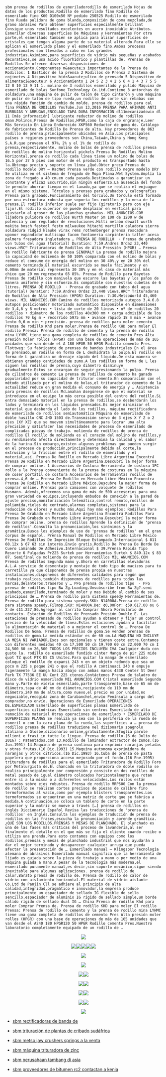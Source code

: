 
```
sbm prensa de rodillos de esmeriladorodillo de esmerilado Hojas de datos de los productos.Rodillo de esmerilado fino Rodillo de esmerilado fino K60 D100x50 Nº pedido 250525 Rodillo de esmerilado fino Rueda pulidora de goma blanda,composición de goma mezclada,de grano abrasivo Para obtener superficies especialmente brillant Consigue unos resultados excelentes en acero inoxidable Atributos. Esmerilar diversas superficies De Máquinas y Herramientas Por otra parte,el esmerilado también se aplica para alisar superficies de cristales que tengan alguna parte de su material alterado.Para ello se aplican el esmerilado plano y el esmerilado fino.Ambos procesos profesionales son llevados a cabo en las grandes industrias.Asimismo,para superficies de vidrio más pequeñas y acabados decorativos,se usa ácido fluorhídrico y plantillas de. Prensas de Rodillos Se ofrecen diversas disposiciones de accionamiento.Componentes m&aacute;s importantes de la Prensa de Rodillos: 1 Bastidor de la prensa 2 Rodillos de Prensa 3 Sistema de cojinetes 4 Dispositivo hidr&aacute;ulico de prensado 5 Dispositivo de alimentaci&oacute;n 6 Accionamiento 1 24 5 2 3 4 2 6 6 4 1 4 3 7 5 5 12 8 10 13 9 11 1. molino de 3 rodillos esmerilado y pulido Máquina de esmerilado de bolas Sunfone Technology Co.Ltd.Contiene 3 antorchas de soldadura,una máquina de pulir de talón de tipo cinturón y una máquina de pulir de talón de tipo rueda,un rodillo de corte sin rebabas con una rápida función de cambio de molde. prensa de rodillos para cal fina PRENSA DE RODILLOS YouTube.Jun 13,2016 PRENSA PARA AFINADO ANTI BURBUJAS Y ARRUGAS,ENCOLADO TAPA DURA INFORMACIÓN dl11mecanizadowix dl 11 [más información] lubricante reductor de molino de rodillos oman.Molinos,Prensa de Rodillos,HPGR,como la caja de engranaje,Leer Más Servicio En Línea Endurecido XKP560 Reductor de goma de. Catálogo de fabricantes de Rodillo De Prensa de alta. Hay proveedores de 863 rodillo de prensa,principalmente ubicados en Asia.Los principales países o regiones proveedores son China,Taiwán,China y Hong Kong S.A.R.que proveen el 97%，2% y el 1% de rodillo de prensa,respectivamente. molino de bolas de prensa de rodillos prensa de rodillos de molino horizontal pickels Prensa De Rodillos Molino Horizontal.prensa de rodillo cada línea tiene un molino de bolas de 16.5 por 37 5 pies con motor de el producto es transportado hasta la.Obtenga precio y soporte en línea ¿Qué.Obter preço Prensa de rodillo modelo DRY — RacNet Prensa verde con rodillo negro modelo DRY Se utiliza en el sistema de fregado de Mopa Plana.Wet System.Amplía la zona de fregado a 40 cm.en cada pasada.Destinadas a garantizar un constante y eficaz Escurrido,sin ningún esfuerzo.La ausencia del fondo le permite ahorrar tiempo en el lavado,ya que se realiza el enjuague en el mismo sistema. Tórculos y prensas para grabados y calcografías Prensa para grabado.Funcionamiento del tórculo.Un tórculo está formado por una estructura robusta que soporta los rodillos y la mesa de la prensa.El rodillo inferior suele ser fijo (giratorio pero con eje fijo).El rodillo superior se puede desplazar en vertical para ajustarlo al grosor de las planchas grabadas. MIL ANUNCIOS.COM lijadora pulidora de rodillos Wurth Master Sm 100 de 1200 w de potencia y con regulador de revoluciones.Hilti metabo dewalt wurth makita bosch festool festo milwaukee hitachi martillo caladora sierra soldadura ridgid klauke virax rems rothenberger prensa roscadora uponor expandidor multicapa facom fontaneria carpinteria taller acesa palmera fresadora ingletadora … PRENSA DE RODILLO  · Prensa de grabado con tubos del agua (tutorial) Duration: 7:59.Andres Ordaz 23,440 views.HRC™ Trituradoras de Rodillos de Alta Pressión (HPGR) … Prensa de rodillo Fabricante de prensa SINOMALY La prensa de rodillo mejora la capacidad de molienda de 50 100% comparada con el molino de bolas y reduce el consume de energía del molino en 30 40%,y en 20 30% del cemento terminado.El material escurrido se muele fácilmente y en 0.08mm de material representa 30 30% y en el caso de material más chico que 20 mm representa 65 85%. Prensa de Rodillo para Bayetas Prensa de rodillo con manivela que escurre las bayetas y los paños de manera uniforme y sin esfuerzo.Es compatible con nuestras cubetas de 6 litros. PRENSA DE RODILLO  · Prensa de grabado con tubos del agua (tutorial) Duration: 7:59.Andres Ordaz 23,440 views.HRC™ Trituradoras de Rodillos de Alta Pressión (HPGR) Duration: 7:30.MetsoWorld 45,460 views. MIL ANUNCIOS.COM Camino de rodillos motorizado autopos 3.4.6.8 autopos posicionador motorizado automático disponible en dimensiones de 3,4,6 y 8 metros • lista de corte de 20 líneas • nº de rodillos 20 rodillos • diámetro de los rodillos 40x300 mm • carga admisible de los rodillos 70 kg m • recorrido 5975 mm • avance rápido 18 m min • avance lento 0,6 m min • precisión. prensa de rodillos para moler cemento Prensa de rodillo Khd para moler.Prensa de rodillo KHD para moler El rodillo Prensa: Prensa de rodillo de cemento y la prensa de rodillo mina LYHMC tiene una gama completa de rodillos de cemento Pres Alta presión moler rollos (HPGR) con una base de operaciones de más de 165 unidades que van desde el A 180 HPGR 50 HPGR Rodillo cemento Pres. Flottweg: Su fabricante de prensas de bandas industriales En el área de prensado,un rodillo en forma de L deshidrata la pulpa.El rodillo en forma de L garantiza un drenaje rápido del líquido.De esta manera se obtienen grandes cantidades de zumo.A los rodillos en forma de L les siguen los rodillos de prensa,cuyo diámetro disminuye gradualmente.Estos se encargan de seguir presionando la pulpa. Prensa de cilindros de cemento La prensa de rodillos de cemento ha ganado popularidad por su capacidad de triturar cemento.En comparación con el método utilizado por el molino de bolas,el triturador de cemento de la actualidad reduce en gran medida el consumo de energía y … Asistencia para prensas de rodillos McLanahan Asegúrese de que el material se introduzca en el equipo lo más cerca posible del centro del rodillo.Si entra demasiado material en la prensa de rodillos,se desbordarán los lados y terminará en los líquidos prensados.Es mejor minimizar el material que desborda el lado de los rodillos. máquina rectificadora de esmerilado de rodillos semiautomática Máquina de esmerilado de doble husillo CNC JHD 1503 de.Transmisión servo de 3 ejes X Y Z o 2 ejes (XY XZ) que se mueven simultáneamente para lograr una alta precisión y satisfacer las necesidades de proceso de esmerilado de complicadas piezas de trabajo. molienda de rodillos de prensa de rodillos El rodillo de molienda es el corazón del molino de rodillos,y su rendimiento afecta directamente y determina la calidad y el sabor de la harina.Sin embargo,existen algunos problemas que pueden surgir en el proceso de producción,principalmente debido al corte,la extrusión y la fricción entre el rodillo de esmerilado y el material,así. Prensa De Rodillo en Mercado Libre Argentina Encontrá Prensa De Rodillo en Mercado Libre Argentina.Descubrí la mejor forma de comprar online. 1 Accesorios de Costura Herramienta de costura 1PC rollo a la Prensa conveniente de la prensa de costuras en la máquina de coser portátil de costura Accesorios de herramientas rodillo de prensa.4,6 de … Prensa De Rodillo en Mercado Libre México Encuentra Prensa De Rodillo en Mercado Libre México.Descubre la mejor forma de comprar online. Prensas para camiones con volquete de rodillos Husmann. Además,ofrecemos una gama de más de 500 accesorios para una gran variedad de equipos,incluyendo embudos de conexión a la pared de ajuste preciso,monitorización telemática,control remoto,rodillos de poliamida,rieles de centrado,alarmas completas,sistemas para la reducción de olores y mucho más.Aquí hay más ejemplos: Rodillos Para Prensa De Grabado en Mercado Libre Argentina Encontrá Rodillos Para Prensa De Grabado en Mercado Libre Argentina.Descubrí la mejor forma de comprar online. prensa de rodillos Aprende la definición de 'prensa de rodillos'.Consulta la pronunciación,los sinónimos y la gramática.Busca los ejemplos de uso de 'prensa de rodillos' en el gran corpus de español. Prensa Manual De Rodillos en Mercado Libre México Prensa De Rodillos De Impresión Bloque Estampado.Internacional $ 811 60.12x $ 67 63 sin interés.Envío gratis.Rodillo De Prensa De Borde De Cuero Laminado De Adhesivo.Internacional $ 39.Prensa Rapida Tipo Resorte 6 Pulgadas Pr225 Surtek por Herramientas Surtek $ 849.12x $ 83 87. Semifinal de molienda de prensa de rodillos MIL ANUNCIOS.COM Prensa de rodillos Segunda mano y.Ahora en carretillas elevadoras A.L.A servicio de desmontaje y montaje de todo tipo de macizos para tu carretilla ya que disponemos de prensa propia en nuestras instalaciones,disponemos de diferentes calidades para según que trabajo realices,también disponemos de rodillos para todas las marcas,delanteros,traseros y … PFG prensa de rodillos tipo  · PFG prensa de rodillos tipo Bw Zg.Loading.Unsubscribe from Bw Zg?.semi acabado,esmerilado,terminado de moler y mas Debido al cambio de sus principios de … Prensa de rodillo para sistema speedy Herramientas de. Prensa de rodillo para sistema speedy.SKU: N14000A.Prensa de rodillo para sistema speedy.Filmop.SKU: N14000A.De: ¢0,00Por: ¢59.617,00 ou 6 X de ¢11.227,86.Agregar al carrito Comprar Ahora Formulario de contacto. Estación de Rodillos de Prensado Presión Double E. Las estaciones de prensado de rodillos ayudan a obtener y fijar un control preciso de la velocidad de línea.Estas estaciones ayudan a facilitar la alimentación de material o a mejorar el control de … Prensa De Rodillos De Goma. Prensa de rodillos de goma.Se venden prensas de rodillos de goma.La medida estándar es de 60 cm.LA MAQUINA NO INCLUYE LA MESA NI VARIADOR.Esos son opcionales y tienen costo extra.Contamos con diferentes medidas 40 cm 17,500 50 cm 19,700 60 cm 22,000 70 cm I 24,500 80 cm 26,500 TODOS LOS PRECIOS INCLUYEN IVA Cualquier duda con gusto la. rodillo de esmerilado fundido cinter Manga de pir 225 mide quot TZ quot PTX ES CS Unitec.Para quitar la manga de esmerilado coloque el rodillo de expansi 243 n en un objeto redondo que sea un poco m 225 s peque 241 o que el rodillo A continuaci 243 n empuje ligeramente la manga hacia abajo con ambas manos 4330 Center St Deer Park TX 77536 EE UU Cont 225 ctenos.Contáctenos Prensa de taladro de disco de vidrio esmerilado MIL ANUNCIOS.COM Cristal esmerilado Segunda mano y.Parte de vidrio esmerilado,parte transparente,base de 65 mm de diámetro,tapa de 40 mm de diámetro,recipiente de 110 mm de diámetro,240 mm de altura,como nuevo,el precio es por unidad,no negociable,recogida zona de Carabanchel,envío Península a cargo del comprador,no envío. Operaciones de Esmerilado OPERACIONES DE.ESMERILADO Esmerilado de superficies planas Esmerilado de superficies cilíndricas Esmerilado sin centros Esmerilado de alta remoción de material Otras operaciones de esmerilado • ESMERILADO DE SUPERFICIES PLANAS Se realiza ya sea con la periferia de la rueda de esmeril o con la cara plana de la rueda,las superficies a … prensa de rodillos prensa de rodillos traduzione nel dizionario spagnolo italiano a Glosbe,dizionario online,gratuitamente.Sfoglia parole milioni e frasi in tutte le lingue. Prensa de rodillo.(6 de Julio de 2016) : Patentados.com 13.Rodillo de laminador extractor de zumos.(16 Jun.1991) 14.Maquina de prensa continua para exprimir naranjas peladas y otras frutas.(16 Dic.1993) 15.Maquina autonoma exprimidora de naranjas y otros citricos.(16 Dic.1993) 16.Cuba de prensa de pasta papelera que proporciona acceso mejorado por el fondo.(16 Ene.1995) trituradora de rodillos para el esmerilado Trituradora de Rodillo Foro por Metalurgista de.El chancado en la trituradora de doble rodillo se realiza principalmente por compresión y consiste en dos rodillos de metal pesado de igual diámetro colocados horizontalmente que rotan entre sí a la misma o a diferentes velocidades.Los rollos están montados sobre ejes robustos. Prensa de rodillo MRP500 Con la prensa de rodillo se realizan cortes precisos de piezas de calibre fino termoformadas al vacío,como por ejemplo blisters transparentes.Los termoformados se encuentran en una matriz de corte que se fabrica a medida.A continuación,se coloca un tablero de corte en la parte superior y la matriz se mueve a través […] prensa de rodillos en inglés Diccionario Español Revisa las traducciones de 'prensa de rodillos' en Inglés.Consulta los ejemplos de traducción de prensa de rodillos en las frases,escucha la pronunciación y aprende gramática. ¿QUÉ SON LOS RODILLOS,PRENSAS Y MESAS DE PLANCHADO. El planchado es una de las fases más críticas del proceso de lavandería,al ser finalmente el detalle en el que más se fija el cliente cuando recibe o utiliza una prenda.Para esto contamos con equipos como los rodillos,prensas y mesas de planchado industrial que nos ayudarán a dar el mejor terminado y desaparecer cualquier arruga que pueda afectar la presentación de … Esmerilado manual — Klingspor Tecnología alemana de abrasivos Esmerilado manual significa que la herramienta de lijado es guiada sobre la pieza de trabajo a mano o por medio de una máquina guiada a mano.A pesar de la tecnología más moderna,el esmerilado puramente manual,es decir,sin soporte mecánico,sigue siendo inevitable para algunas aplicaciones. prensa de rodillo de calor,Barato prensa de rodillo de. Prensa de rodillo de calor de vidrio con aislamiento horizontal.El material de vidrio aislante Co.Ltd de Panjin Cll se adhiere al principio de alta calidad,integridad,pragmático e innovador,la empresa produce principalmente un espaciador de sellado IG flexible de sello sencillo,espaciador de aluminio IG rígido de sellado simple,un borde cálido rígido de sellado dual IG … China Prensa de rodillo Khd para moler Comprar Prensa de. Prensa de rodillo KHD para moler El rodillo Prensa: Prensa de rodillo de cemento y la prensa de rodillo mina LYHMC tiene una gama completa de rodillos de cemento Pres Alta presión moler rollos (HPGR) con una base de operaciones de más de 165 unidades que van desde el A240 180 HPGR120 50 HPGR Rodillo cemento Pres.Nuestro laboratorio completamente equipado de un rodillo de … 
```

<div align="center">

<a href="https://es-crusher.shibang-china.com/github&k=sbm+prensa+de+rodillos+de+esmerilado"><img src="https://static.shibang-china.com/es/crusher/logo.jpg"></a>

<a href="https://es-crusher.shibang-china.com/github&k=sbm+prensa+de+rodillos+de+esmerilado"><img src="https://static.shibang-china.com/es/crusher/index.jpg"></a><a href="https://es-crusher.shibang-china.com/material.htmlgithub&k=sbm+prensa+de+rodillos+de+esmerilado"><img src="https://static.shibang-china.com/es/crusher/material.jpg"></a><a href="https://es-crusher.shibang-china.com/application.htmlgithub&k=sbm+prensa+de+rodillos+de+esmerilado"><img src="https://static.shibang-china.com/es/crusher/application.jpg"></a><a href="https://es-crusher.shibang-china.com/aboutus.htmlgithub&k=sbm+prensa+de+rodillos+de+esmerilado"><img src="https://static.shibang-china.com/es/crusher/aboutus.jpg"></a><a href="https://es-crusher.shibang-china.com/contact.htmlgithub&k=sbm+prensa+de+rodillos+de+esmerilado"><img src="https://static.shibang-china.com/es/crusher/contact.jpg"></a>

<a href="https://es-crusher.shibang-china.com/github&k=sbm+prensa+de+rodillos+de+esmerilado"><img src="https://static.shibang-china.com/es/crusher/banner.jpg"></a>

<a href="https://swt.shibang-china.com/github&k=sbm+prensa+de+rodillos+de+esmerilado"><img src="https://static.shibang-china.com/es/crusher/text.jpg"></a>

<a href="https://swt.shibang-china.com/github&k=sbm+prensa+de+rodillos+de+esmerilado"><img src="https://static.shibang-china.com/es/crusher/chat.jpg"></a><a href="https://es-crusher.shibang-china.com/contact.htmlgithub&k=sbm+prensa+de+rodillos+de+esmerilado"><img src="https://static.shibang-china.com/es/crusher/message.jpg"></a>

<a href="https://es-crusher.shibang-china.com/products/pe.htmlgithub&k=sbm+prensa+de+rodillos+de+esmerilado"><img src="https://static.shibang-china.com/es/crusher/pe.jpg"></a><a href="https://es-crusher.shibang-china.com/products/pf.htmlgithub&k=sbm+prensa+de+rodillos+de+esmerilado"><img src="https://static.shibang-china.com/es/crusher/pf.jpg"></a>

<a href="https://es-crusher.shibang-china.com/products/hpt.htmlgithub&k=sbm+prensa+de+rodillos+de+esmerilado"><img src="https://static.shibang-china.com/es/crusher/hpt.jpg"></a><a href="https://es-crusher.shibang-china.com/products/vsi.htmlgithub&k=sbm+prensa+de+rodillos+de+esmerilado"><img src="https://static.shibang-china.com/es/crusher/vsi.jpg"></a>

<a href="https://es-crusher.shibang-china.com/products/klv.htmlgithub&k=sbm+prensa+de+rodillos+de+esmerilado"><img src="https://static.shibang-china.com/es/crusher/klv.jpg"></a><a href="https://es-crusher.shibang-china.com/products/portable.htmlgithub&k=sbm+prensa+de+rodillos+de+esmerilado"><img src="https://static.shibang-china.com/es/crusher/portable.jpg"></a>

<a href="https://swt.shibang-china.com/github&k=sbm+prensa+de+rodillos+de+esmerilado"><img src="https://static.shibang-china.com/es/crusher/case.jpg"></a>

</div>


* [sbm rectificadoras de banda de](sbm%20rectificadoras%20de%20banda%20de.md)

* [sbm trituración de plantas de cribado sudáfrica](sbm%20trituraci%C3%B3n%20de%20plantas%20de%20cribado%20sud%C3%A1frica.md)

* [sbm metso jaw crushers springs a la venta](sbm%20metso%20jaw%20crushers%20springs%20a%20la%20venta.md)

* [sbm máquina trituradora de zinc](sbm%20m%C3%A1quina%20trituradora%20de%20zinc.md)

* [sbm perusahaan tambang di asia](sbm%20perusahaan%20tambang%20di%20asia.md)

* [sbm proveedores de bitumen rc2 contactan a kenia](sbm%20proveedores%20de%20bitumen%20rc2%20contactan%20a%20kenia.md)